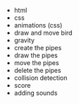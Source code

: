 - html
- css
- animations (css)
- draw and move bird
- gravity
- create the pipes
- draw the pipes
- move the pipes
- delete the pipes
- collision detection
- score
- adding sounds